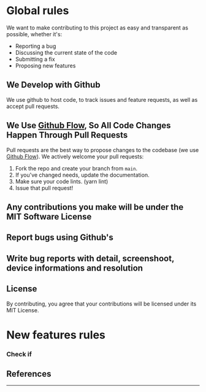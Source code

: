 # Global rules
We want to make contributing to this project as easy and transparent as possible, whether it's:

- Reporting a bug
- Discussing the current state of the code
- Submitting a fix
- Proposing new features

## We Develop with Github
We use github to host code, to track issues and feature requests, as well as accept pull requests.

## We Use [Github Flow](https://guides.github.com/introduction/flow/index.html), So All Code Changes Happen Through Pull Requests
Pull requests are the best way to propose changes to the codebase (we use [Github Flow](https://guides.github.com/introduction/flow/index.html)). We actively welcome your pull requests:

1. Fork the repo and create your branch from `main`.
2. If you've changed needs, update the documentation.
3. Make sure your code lints. (yarn lint)
4. Issue that pull request!

## Any contributions you make will be under the MIT Software License

## Report bugs using Github's

## Write bug reports with detail, screenshoot, device informations and resolution

## License
By contributing, you agree that your contributions will be licensed under its MIT License.

#  New features rules

### Check if

## References

---